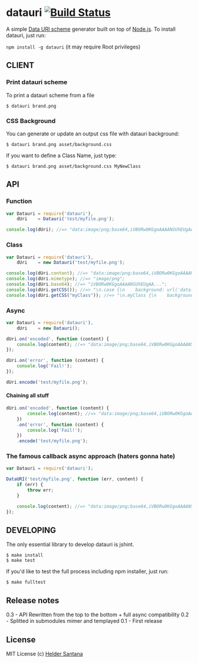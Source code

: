 datauri [![Build Status](https://secure.travis-ci.org/heldr/datauri.png?branch=master)](http://travis-ci.org/heldr/datauri)
=======

A simple [Data URI scheme][datauri] generator built on top of [Node.js][nodejs]. To install datauri, just run:

`npm install -g datauri` (it may require Root privileges)


CLIENT
------

### Print datauri scheme
To print a datauri scheme from a file
```CLI
$ datauri brand.png
```

### CSS Background
You can generate or update an output css file with datauri background:
```CLI
$ datauri brand.png asset/background.css
```
If you want to define a Class Name, just type:
```CLI
$ datauri brand.png asset/background.css MyNewClass
```

API
---

### Function
```js
var Datauri = require('datauri'),
    dUri    = Datauri('test/myfile.png');

console.log(dUri); //=> "data:image/png;base64,iVBORw0KGgoAAAANSUhEUgAA...";
```

### Class
```js
var Datauri = require('datauri'),
    dUri    = new Datauri('test/myfile.png');

console.log(dUri.content); //=> "data:image/png;base64,iVBORw0KGgoAAAANSUhEUgAA...";
console.log(dUri.mimetype); //=> "image/png";
console.log(dUri.base64); //=> "iVBORw0KGgoAAAANSUhEUgAA...";
console.log(dUri.getCSS()); //=> "\n.case {\n    background: url('data:image/png;base64,iVBORw...";
console.log(dUri.getCSS("myClass")); //=> "\n.myClass {\n    background: url('data:image/png;base64,iVBORw...";
```

### Async

```js
var Datauri = require('datauri'),
    dUri    = new Datauri();

dUri.on('encoded', function (content) {
    console.log(content); //=> "data:image/png;base64,iVBORw0KGgoAAAANSUhEUgAA...";
});

dUri.on('error', function (content) {
    console.log('Fail!');
});

dUri.encode('test/myfile.png');
```

#### Chaining all stuff
```js
dUri.on('encoded', function (content) {
        console.log(content); //=> "data:image/png;base64,iVBORw0KGgoAAAANSUhEUgAA...";
    })
    .on('error', function (content) {
        console.log('Fail!');
    })
    .encode('test/myfile.png');
```

### The famous callback async approach (haters gonna hate)
```js
var Datauri = require('datauri');

DataURI('test/myfile.png', function (err, content) {
    if (err) {
        throw err;
    }

    console.log(content); //=> "data:image/png;base64,iVBORw0KGgoAAAANSUhEUgAA...";
});

```


DEVELOPING
----------

The only essential library to develop datauri is jshint.

```CLI
$ make install
$ make test
```

If you'd like to test the full process including npm installer, just run:

```CLI
$ make fulltest
```

## Release notes

0.3 - API Rewritten from the top to the bottom + full async compatibility
0.2 - Splitted in submodules mimer and templayed
0.1 - First release

## License

MIT License
(c) [Helder Santana](http://heldr.com)

[nodejs]: http://nodejs.org/download
[datauri]: http://en.wikipedia.org/wiki/Data_URI_scheme
